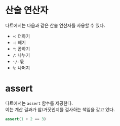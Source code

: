 # 산술 연산자

다트에서는 다음과 같은 산술 연산자를 사용할 수 있다.

- `+`: 더하기
- `-`: 빼기
- `*`: 곱하기
- `/`: 나누기
- `~/`: 몫
- `%`: 나머지

# assert

다트에서는 `assert` 함수를 제공한다.  
이는 계산 결과가 참/거짓인지를 검사하는 책임을 갖고 있다.

```dart
assert(1 + 2 == 3)
```
